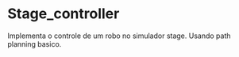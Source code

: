 # Stage_controller
Implementa o controle de um robo no simulador stage. Usando path planning basico.
